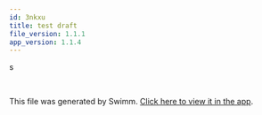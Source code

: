 ```yaml
---
id: 3nkxu
title: test draft
file_version: 1.1.1
app_version: 1.1.4
---
```


s

<br/>

This file was generated by Swimm. [Click here to view it in the app](https://app.swimm.io/repos/Z2l0aHViJTNBJTNBYmFja2VuZC1zd2ltbSUzQSUzQXJpY2FyZG9sb3Blemc=/docs/3nkxu).
